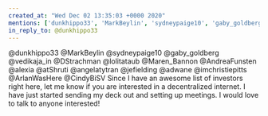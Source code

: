 ```yaml
---
created_at: "Wed Dec 02 13:35:03 +0000 2020"
mentions: ['dunkhippo33', 'MarkBeylin', 'sydneypaige10', 'gaby_goldberg', 'vedikaja_in', 'DStrachman', 'lolitataub', 'Maren_Bannon', 'AndreaFunsten', 'alexia', 'atShruti', 'angelatytran', 'jefielding', 'adwane', 'imchristiepitts', 'ArlanWasHere']
in_reply_to: @dunkhippo33
---
```


@dunkhippo33 @MarkBeylin @sydneypaige10 @gaby_goldberg @vedikaja_in @DStrachman @lolitataub @Maren_Bannon @AndreaFunsten @alexia @atShruti @angelatytran @jefielding @adwane @imchristiepitts @ArlanWasHere @CindyBiSV Since I have an awesome list of investors right here, let me know if you are interested in a decentralized internet. I have just started sending my deck out and setting up meetings. I would love to talk to anyone interested!